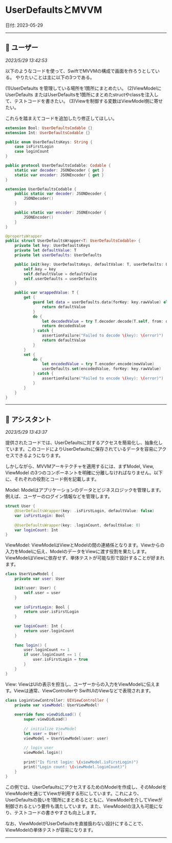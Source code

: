 # UserDefaultsとMVVM

日付: 2023-05-29

---

## 👤 ユーザー
*2023/5/29 13:42:53*

以下のようなコードを使って、SwiftでMVVMの構成で画面を作ろうとしている。
やりたいことは主に以下の3つである。

(1)UserDefaults を管理している場所を1箇所にまとめたい。
(2)ViewModelにUserDefaults またはUserDefaultsを1箇所にまとめたstructやclassを注入して、テストコードを書きたい。
(3)Viewを制御する変数はViewModel側に寄せたい。

これらを踏まえてコードを追加したり修正してほしい。
```swift
extension Bool: UserDefaultsCodable {}
extension Int: UserDefaultsCodable {}

public enum UserDefaultsKeys: String {
    case isFirstLogin
    case loginCount
}

public protocol UserDefaultsCodable: Codable {
    static var decoder: JSONDecoder { get }
    static var encoder: JSONEncoder { get }
}

extension UserDefaultsCodable {
    public static var decoder: JSONDecoder {
        JSONDecoder()
    }

    public static var encoder: JSONEncoder {
        JSONEncoder()
    }
}

@propertyWrapper
public struct UserDefaultsWrapper<T: UserDefaultsCodable> {
    private let key: UserDefaultsKeys
    private let defaultValue: T
    private let userDefaults: UserDefaults

    public init(key: UserDefaultsKeys, defaultValue: T, userDefaults: UserDefaults = .standard) {
        self.key = key
        self.defaultValue = defaultValue
        self.userDefaults = userDefaults
    }

    public var wrappedValue: T {
        get {
            guard let data = userDefaults.data(forKey: key.rawValue) else {
                return defaultValue
            }
            do {
                let decodedValue = try T.decoder.decode(T.self, from: data)
                return decodedValue
            } catch {
                assertionFailure("Failed to decode \(key): \(error)")
                return defaultValue
            }
        }
        set {
            do {
                let encodedValue = try T.encoder.encode(newValue)
                userDefaults.set(encodedValue, forKey: key.rawValue)
            } catch {
                assertionFailure("Failed to encode \(key): \(error)")
            }
        }
    }
}

```

---

## 🤖 アシスタント
*2023/5/29 13:43:37*

提供されたコードでは、UserDefaultsに対するアクセスを簡易化し、抽象化しています。このコードによりUserDefaultsに保存されているデータを容易にアクセスできるようになります。

しかしながら、MVVMアーキテクチャを適用するには、まずModel, View, ViewModel の3つのコンポーネントを明確に分離しなければなりません。以下に、それぞれの役割とコード例を記載します。

Model:
Modelはアプリケーションのデータとビジネスロジックを管理します。例えば、ユーザーのログイン情報などを管理します。

```swift
struct User {
    @UserDefaultsWrapper(key: .isFirstLogin, defaultValue: false)
    var isFirstLogin: Bool
    
    @UserDefaultsWrapper(key: .loginCount, defaultValue: 0)
    var loginCount: Int
}
```

ViewModel:
ViewModelはViewとModelの間の連絡係となります。Viewからの入力をModelに伝え、ModelのデータをViewに渡す役割を果たします。ViewModelはViewに依存せず、単体テストが可能な形で設計することが好まれます。

```swift
class UserViewModel {
    private var user: User

    init(user: User) {
        self.user = user
    }
    
    var isFirstLogin: Bool {
        return user.isFirstLogin
    }
    
    var loginCount: Int {
        return user.loginCount
    }
    
    func login() {
        user.loginCount += 1
        if user.loginCount == 1 {
            user.isFirstLogin = true
        }
    }
}
```

View:
ViewはUIの表示を担当し、ユーザーからの入力をViewModelに伝えます。Viewは通常、ViewControllerや SwiftUIのViewなどで表現されます。

```swift
class LoginViewController: UIViewController {
    private var viewModel: UserViewModel!
    
    override func viewDidLoad() {
        super.viewDidLoad()
        
        // initialize ViewModel
        let user = User()
        viewModel = UserViewModel(user: user)
        
        // login user
        viewModel.login()
        
        print("Is first login: \(viewModel.isFirstLogin)")
        print("Login count: \(viewModel.loginCount)")
    }
}
```

この例では、UserDefaultsにアクセスするためのModelを作成し、そのModelをViewModelを通じてViewが利用する形にしています。これにより、UserDefaultsの扱いを1箇所にまとめるとともに、ViewModelを介してViewが制御されるという要件も満たしています。また、ViewModelの注入も可能になり、テストコードの書きやすさも向上します。

なお、ViewModelがUserDefaultsを直接扱わない設計にすることで、ViewModelの単体テストが容易になります。

---
